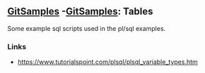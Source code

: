 ## [GitSamples](/../../tree/master) -[GitSamples](/../../tree/oracle-pl-sql): Tables

Some example sql scripts used in the pl/sql examples.

### Links
* https://www.tutorialspoint.com/plsql/plsql_variable_types.htm
